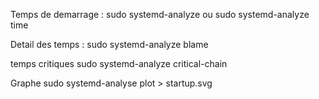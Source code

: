 Temps de demarrage :
sudo systemd-analyze
ou
sudo systemd-analyze time

Detail des temps :
sudo systemd-analyze blame

temps critiques
sudo systemd-analyze critical-chain


Graphe
sudo systemd-analyse plot > startup.svg